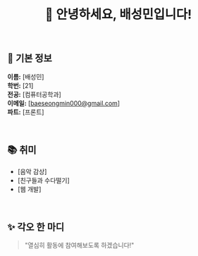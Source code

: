 <h1 align="center">👋  안녕하세요, 배성민입니다! </h1>

<br>

## 📌 기본 정보
<b>이름:</b> [배성민] <br>
<b>학번:</b> [21] <br>
<b>전공:</b> [컴퓨터공학과] <br>
<b>이메일:</b> [baeseongmin000@gmail.com] <br>
<b>파트:</b> [프론트] <br>

<br>

## 📚 취미
- [음악 감상] <br>
- [친구들과 수다떨기] <br>
- [웹 개발]

<br>

## ✨ 각오 한 마디
<blockquote>"열심히 활동에 참여해보도록 하겠습니다!"</blockquote>